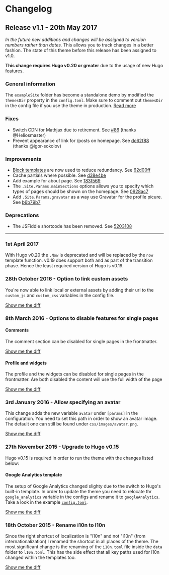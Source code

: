 # Changelog


## Release v1.1 - 20th May 2017

*In the future new additions and changes will be assigned to version numbers rather than dates.* This allows you to track changes in a better fashion. The state of this theme before this release has been assigned to v1.0.

**This change requires Hugo v0.20 or greater** due to the usage of new Hugo features.

### General information

The `exampleSite` folder has become a standalone demo by modified the `themesDir` property in the `config.toml`. Make sure to comment out `themesDir` in the config file if you use the theme in production. [Read more](/README.md#setup)

### Fixes

- Switch CDN for Mathjax due to retirement. See [#86](https://github.com/digitalcraftsman/hugo-icarus-theme/pull/86) (thanks @Heliosmaster)
- Prevent appearance of link for /posts on homepage. See [dc62f88](https://github.com/digitalcraftsman/hugo-icarus-theme/commit/dc62f88037645c57bc45b340d51725541e140528) (thanks @igor-sokolov)

### Improvements

- [Block templates](https://gohugo.io/templates/blocks/) are now used to reduce redundancy. See [62d00ff](https://github.com/digitalcraftsman/hugo-icarus-theme/commit/62d00ff27ab2e4b363cd1a3aecd8da2fa0ef9bd74)
- Cache partials where possible. See [d38e4be](https://github.com/digitalcraftsman/hugo-icarus-theme/commit/d38e4be45711c49174079fe57c2af959891e2cde)
- Add example for about page. See [183f569](https://github.com/digitalcraftsman/hugo-icarus-theme/commit/183f569749f8051e609c36a57f417124f02a21f7)
- The `.Site.Params.mainSections` options allows you to specify which types of pages should be shown on the homepage. See [0928ac7](https://github.com/digitalcraftsman/hugo-icarus-theme/commit/0928ac7868816f52541d07a2a66a4038c54de344)
- Add `.Site.Params.gravatar` as a way use Gravatar for the profile picure. See [b6b79b7](https://github.com/digitalcraftsman/hugo-icarus-theme/commit/b6b79b766386db444df1703dd295a87acd5f6157)

### Deprecations

- The JSFiddle shortcode has been removed. See [5203108](https://github.com/digitalcraftsman/hugo-icarus-theme/commit/52031082ef5cf8da6132d79bf6bfca2eb7a583e7)


---


### 1st April 2017

With Hugo v0.20 the `.Now` is deprecated and will be replaced by the `now` template function. v0.19 does support both and as part of the transition phase. Hence the least required version of Hugo is v0.19.

### 28th October 2016 - Option to link custom assets

You're now able to link local or external assets by adding their url to
the `custom_js` and `custom_css` variables in the config file.

[Show me the diff](https://github.com/digitalcraftsman/hugo-icarus-theme/commit/cd1a8c02e0cf97c443cfdbf44091e66863305eba)

### 8th March 2016 - Options to disable features for single pages

#### Comments

The comment section can be disabled for single pages in the frontmatter.

[Show me the diff](https://github.com/digitalcraftsman/hugo-icarus-theme/commit/c7dcfa6548cc71c48d39bba6367aea7d15203b37)

#### Profile and widgets

The profile and the widgets can be disabled for single pages in the frontmatter. Are both disabled the content will use the full width of the page

[Show me the diff](https://github.com/digitalcraftsman/hugo-icarus-theme/commit/d0fcabe2fbd5e0d5d6f29b6c8d19699e5b11fdde)


### 3rd January 2016 - Allow specifying an avatar

This change adds the new variable `avatar` under `[params]` in the configuration. You need to set this path in order to show an avatar image. The default one can still be found under `css/images/avatar.png`.

[Show me the diff](https://github.com/larrywright/hugo-icarus-theme/commit/0850eabae7e7f79151bfcb462d4ad6795d7caeea)


### 27th November 2015 - Upgrade to Hugo v0.15

Hugo v0.15 is required in order to run the theme with the changes listed below:

#### Google Analytics template

The setup of Google Analytics changed slighty due to the switch to Hugo's built-in template. In order to update the theme you need to relocate thr `google_analytics` variable in the configs and rename it to `googleAnalytics`. Take a look in the example [`config.toml`](https://github.com/digitalcraftsman/hugo-icarus-theme/blob/dev/exampleSite/config.toml).

[Show me the diff](https://github.com/digitalcraftsman/hugo-icarus-theme/commit/fa50238040577c80b5871772cf944681ccfc075f)


### 18th October 2015 - Rename i10n to l10n

Since the right shortcut of localization is "l10n" and not "i10n" (from internationalization) I renamed the shortcut in all places of the theme. The most significant change is the renaming of the `i10n.toml` file inside the `data` folder to `l10n.toml`. This has the side effect that all key paths used for l10n changed within the templates too.

[Show me the diff](https://github.com/digitalcraftsman/hugo-icarus-theme/commit/f52c1da20d8daed67bc2d51627bfe00c7a7b158e)
